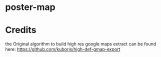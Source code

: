 # poster-map


# Credits
the Original algorithm to build high res google maps extract can be found here: https://github.com/kuboris/high-def-gmap-export